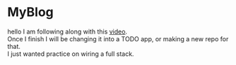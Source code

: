 # MyBlog

hello I am following along with this [video](https://www.youtube.com/watch?v=0aPLk2e2Z3g).  
Once I finish I will be changing it into a TODO app, or making a new repo for that.  
I just wanted practice on wiring a full stack.  


<!-- TODO 1.05.31 -->
